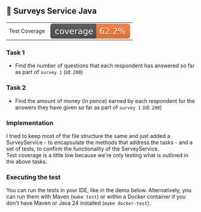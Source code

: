 ## 📝 Surveys Service Java

<table>
<tr>
<td>
Test Coverage
</td>
<td>
<img src="./badges/jacoco.svg" style="display: flex;" alt="jacoco-test-coverage-badge">
</td>
</tr>
</table>

### Task 1
- Find the number of questions that each respondent has answered so far as part of `survey 1` (id: `200`)

### Task 2
- Find the amount of money (in pence) earned by each respondent for the answers they have given so far as part of `survey 1` (id: `200`)

### Implementation

I tried to keep most of the file structure the same and just added a SurveyService - to encapsulate the methods that address the tasks - and a set of tests, to confirm the functionality of the ServeyService.  
Test coverage is a little low because we're only testing what is outlined in the above tasks.

### Executing the test

You can run the tests in your IDE, like in the demo below. Alternatively, you can run them with Maven (`make test`) or within a Docker container if you don't have Maven or Java 24 installed (`make docker-test`).

